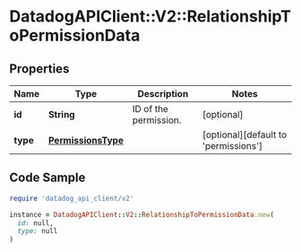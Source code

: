 # DatadogAPIClient::V2::RelationshipToPermissionData

## Properties

| Name | Type | Description | Notes |
| ---- | ---- | ----------- | ----- |
| **id** | **String** | ID of the permission. | [optional] |
| **type** | [**PermissionsType**](PermissionsType.md) |  | [optional][default to &#39;permissions&#39;] |

## Code Sample

```ruby
require 'datadog_api_client/v2'

instance = DatadogAPIClient::V2::RelationshipToPermissionData.new(
  id: null,
  type: null
)
```

